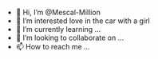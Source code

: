 - 👋 Hi, I’m @Mescal-Million
- 👀 I’m interested love in the car with a girl
- 🌱 I’m currently learning ...
- 💞️ I’m looking to collaborate on ...
- 📫 How to reach me ...

<!---
Mescal-Million/Mescal-Million is a ✨ special ✨ repository because its `README.md` (this file) appears on your GitHub profile.
You can click the Preview link to take a look at your changes.
--->
